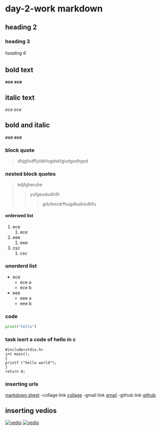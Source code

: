 # day-2-work markdown
## heading 2
### heading 3
###### heading 6
## bold text
**ece**
__ece__
## italic text
*ece*
_ece_
## bold and italic
**_ece_**
__*ece*__
### block quote
> dhjgfsdffjsldkfugdskfgisdgsdhgsd
### nested block quotes
> kdjfgheruhe
>> yufgeudsdihfil
>>> gdufesrdrfhugdkuikisdhfu
#### orderwed list
1. ece
    1. ece
2. eee
    1. eee
3. csc
    1. csc
### unorderd list
- ece
    - ece a
    - ece b
- eee
    - eee a
    - eee b
### code
```python
print("hello")
```
### task isert a code of hello in c
```
#include<stdio.h>
int main();
{
printf ("hello world");
}
return 0;
```
### inserting urls
  [markdown sheet](https://www.markdownguide.org/cheat-sheet/)
-collage link
  [collage](https://www.jagranjosh.com/institutes-colleges/krishna-chaitanya-inst)
-gmail link
  [gmail](https://accounts.google.com/ServiceLogin)
-github link
  [github](https://github.com)
  ## inserting vedios
  [![vedio](https://img.youtube.com/vi/hoNb6HuNmU0/0.jpg)](https://www.youtube.com/watch?v=hoNb6HuNmU0)
 [![vedio](https://img.youtube.com/vi/0IXIxIg7FA4/0.jpg)](https://www.youtube.com/watch?v=0IXIxIg7FA4)
